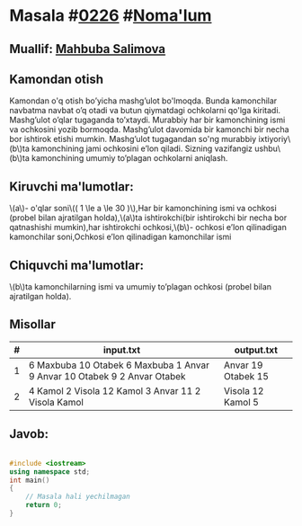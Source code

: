 
<h1>Masala #<a href="https://robocontest.uz/tasks/0226">0226</a> #<a href="https://robocontest.uz/tasks?category=1">Noma'lum</a></h1>
<h2> Muallif: <a href="https://robocontest.uz/profile/mahbuba">Mahbuba Salimova</a></h2>
<h2>Kamondan otish</h2>
<p>Kamondan o'q otish bo’yicha mashg’ulot bo'lmoqda. Bunda kamonchilar navbatma navbat o’q otadi va butun qiymatdagi ochkolarni qo'lga kiritadi. Mashg’ulot o’qlar tugaganda to’xtaydi. Murabbiy har bir kamonchining ismi va ochkosini yozib bormoqda. Mashg’ulot davomida bir kamonchi bir necha bor ishtirok etishi mumkin. Mashg’ulot tugagandan so'ng murabbiy ixtiyoriy\(b\)ta kamonchining jami ochkosini e’lon qiladi.
Sizning vazifangiz ushbu\(b\)ta kamonchining umumiy to’plagan ochkolarni aniqlash.</p>
<h2>Kiruvchi ma'lumotlar:</h2>
<p>\(a\)- o'qlar soni\(( 1 \le a \le 30 )\),Har bir kamonchining ismi va ochkosi (probel bilan ajratilgan holda),\(a\)ta ishtirokchi(bir ishtirokchi bir necha bor qatnashishi mumkin),har ishtirokchi ochkosi,\(b\)- ochkosi e’lon qilinadigan kamonchilar soni,Ochkosi e’lon qilinadigan kamonchilar ismi</p>
<h2>Chiquvchi ma'lumotlar:</h2>
<p>\(b\)ta kamonchilarning ismi va umumiy to’plagan ochkosi (probel bilan ajratilgan holda).</p>
<h2>Misollar</h2>
<table>
    <thead>
        <tr>
            <th>#</th>
            <th>input.txt</th>
            <th>output.txt</th>
        </tr>
    </thead>
    <tbody>
            <tr>
                <td>1</td>
                <td>6
Maxbuba 10
Otabek 6
Maxbuba 1
Anvar 9
Anvar 10
Otabek 9
2
Anvar
Otabek</td>
                <td>Anvar 19
Otabek 15</td>
            </tr>
            <tr>
                <td>2</td>
                <td>4
Kamol 2
Visola 12
Kamol 3
Anvar 11
2
Visola
Kamol</td>
                <td>Visola 12
Kamol 5</td>
            </tr>
    </tbody>
    </table>
    
<h2>Javob:</h2>

######
```cpp
#include <iostream>
using namespace std;
int main()
{
    // Masala hali yechilmagan
    return 0;
}
```
